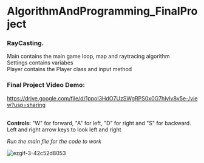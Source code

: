 # AlgorithmAndProgramming_FinalProject
### RayCasting.  <br />
Main contains the main game loop, map and raytracing algorithm<br />
Settings contains variabes <br />
Player contains the Player class and input method <br />
### Final Project Video Demo:
https://drive.google.com/file/d/1ppoI3HdO7UzSWgRPS0x0G7hlylv8v5e-/view?usp=sharing 
<br />
<br />

**Controls:** "W" for forward, "A" for left, "D" for right and "S" for backward. Left and right arrow keys to look left and right

*Run the main file for the code to work*

![ezgif-3-42c52d8053](https://user-images.githubusercontent.com/91599389/149656609-05855189-becc-476f-82c0-a45b667719c1.gif)
